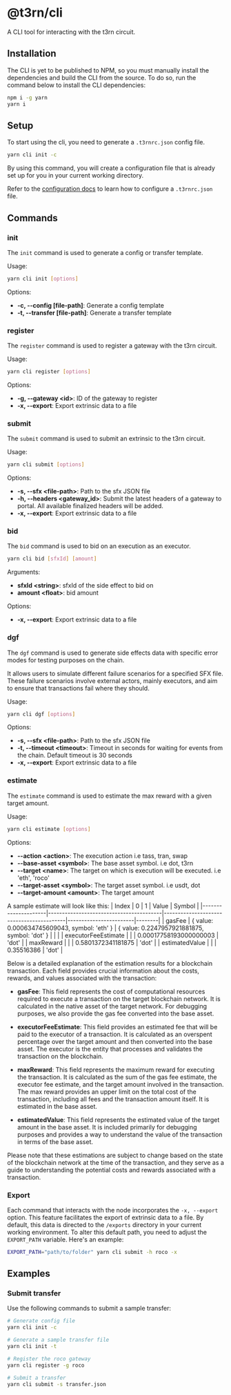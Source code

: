 # @t3rn/cli

A CLI tool for interacting with the t3rn circuit.

## Installation

The CLI is yet to be published to NPM, so you must manually install the dependencies and build the CLI from the source. To do so, run the command below to install the CLI dependencies:

```bash
npm i -g yarn
yarn i
```

## Setup

To start using the cli, you need to generate a `.t3rnrc.json` config file.

```bash
yarn cli init -c
```

By using this command, you will create a configuration file that is already set up for you in your current working directory.

Refer to the [configuration docs](./CONFIG.md) to learn how to configure a `.t3rnrc.json` file.

## Commands

### init

The `init` command is used to generate a config or transfer template.

Usage:

```bash
yarn cli init [options]
```

Options:

- **-c, --config [file-path]**: Generate a config template
- **-t, --transfer [file-path]**: Generate a transfer template

### register

The `register` command is used to register a gateway with the t3rn circuit.

Usage:

```bash
yarn cli register [options]
```

Options:

- **-g, --gateway \<id\>**: ID of the gateway to register
- **-x, --export**: Export extrinsic data to a file

### submit

The `submit` command is used to submit an extrinsic to the t3rn circuit.

Usage:

```bash
yarn cli submit [options]
```

Options:

- **-s, --sfx \<file-path\>**: Path to the sfx JSON file
- **-h, --headers \<gateway_id\>**: Submit the latest headers of a gateway to portal. All available finalized headers will be added.
- **-x, --export**: Export extrinsic data to a file

### bid

The `bid` command is used to bid on an execution as an executor.

```bash
yarn cli bid [sfxId] [amount]
```

Arguments:

- **sfxId \<string\>**: sfxId of the side effect to bid on
- **amount \<float\>**: bid amount

Options:

- **-x, --export**: Export extrinsic data to a file

### dgf

The `dgf` command is used to generate side effects data with specific
error modes for testing purposes on the chain.

It allows users to simulate different failure scenarios for a specified SFX file.
These failure scenarios involve external actors, mainly executors,
and aim to ensure that transactions fail where they should.

Usage:

```bash
yarn cli dgf [options]
```

Options:

- **-s, --sfx \<file-path\>**: Path to the sfx JSON file
- **-t, --timeout \<timeout\>**: Timeout in seconds for waiting for events from the chain. Default timeout is 30 seconds
- **-x, --export**: Export extrinsic data to a file


### estimate

The `estimate` command is used to estimate the max reward with a given target amount.

Usage:

```bash
yarn cli estimate [options]
```

Options:

- **--action \<action\>**: The execution action i.e tass, tran, swap
- **--base-asset \<symbol\>**: The base asset symbol. i.e dot, t3rn
- **--target \<name\>**: The target on which is execution will be executed. i.e 'eth', 'roco'
- **--target-asset \<symbol\>**: The target asset symbol. i.e usdt, dot 
- **--target-amount \<amount\>**: The target amount

A sample estimate will look like this:
| Index               | 0                                       | 1                                        | Value                  | Symbol |
|---------------------|-----------------------------------------|------------------------------------------|------------------------|--------|
| gasFee              | { value: 0.000634745609043, symbol: 'eth' } | { value: 0.2247957921881875, symbol: 'dot' } |                        |        |
| executorFeeEstimate |                                         |                                          | 0.00017758193000000003 | 'dot'  |
| maxReward           |                                         |                                          | 0.5801372341181875     | 'dot'  |
| estimatedValue      |                                         |                                          | 0.35516386             | 'dot'  |


Below is a detailed explanation of the estimation results for a blockchain transaction. Each field provides crucial information about the costs, rewards, and values associated with the transaction:

- **gasFee**: This field represents the cost of computational resources required to execute a transaction on the target blockchain network. It is calculated in the native asset of the target network. For debugging purposes, we also provide the gas fee converted into the base asset.

- **executorFeeEstimate**: This field provides an estimated fee that will be paid to the executor of a transaction. It is calculated as an overspent percentage over the target amount and then converted into the base asset. The executor is the entity that processes and validates the transaction on the blockchain.

- **maxReward**: This field represents the maximum reward for executing the transaction. It is calculated as the sum of the gas fee estimate, the executor fee estimate, and the target amount involved in the transaction. The max reward provides an upper limit on the total cost of the transaction, including all fees and the transaction amount itself. It is estimated in the base asset.

- **estimatedValue**: This field represents the estimated value of the target amount in the base asset. It is included primarily for debugging purposes and provides a way to understand the value of the transaction in terms of the base asset.

Please note that these estimations are subject to change based on the state of the blockchain network at the time of the transaction, and they serve as a guide to understanding the potential costs and rewards associated with a transaction.

### Export

Each command that interacts with the node incorporates the `-x, --export` option. This feature facilitates the export of extrinsic data to a file. By default, this data is directed to the `/exports` directory in your current working environment. To alter this default path, you need to adjust the `EXPORT_PATH` variable. Here's an example:

```bash
EXPORT_PATH="path/to/folder" yarn cli submit -h roco -x
```

## Examples

### Submit transfer

Use the following commands to submit a sample transfer:

```bash
# Generate config file
yarn cli init -c

# Generate a sample transfer file
yarn cli init -t

# Register the roco gateway
yarn cli register -g roco

# Submit a transfer
yarn cli submit -s transfer.json
```
